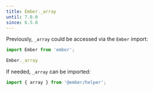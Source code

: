```yaml
---
title: Ember._array
until: 7.0.0
since: 6.5.0
---
```



Previously, `_array` could be accessed via the `Ember` import:
```js
import Ember from 'ember';

Ember._array
```

If needed, `_array` can be imported:
```js
import { array } from '@ember/helper';
```
